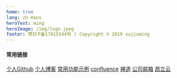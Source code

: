 ```yaml
---
home: true
lang: zh-Hans
heroText: ming
heroImage: /img/logo.jpeg
footer: 鄂ICP备17015344号 | Copyright © 2019 xujiuming
---
```



#### 常用链接

[个人Github](https://www.github.com/xujiuming) [个人博客](https://blog.xujiuming.com)  [常用功能示例](http://show.xujiuming.com) 
[confluence](http://47.101.196.66:8090/#all-updates)  [禅道](http://47.101.196.66:99/zentao/my/) [公司邮箱](http://mail.onlyedu.com/) [昂立云](http://www.onlyyun.cn)

